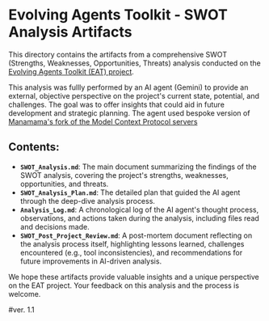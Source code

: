 # Evolving Agents Toolkit - SWOT Analysis Artifacts

This directory contains the artifacts from a comprehensive SWOT (Strengths, Weaknesses, Opportunities, Threats) analysis conducted on the [Evolving Agents Toolkit (EAT) project]([url](https://github.com/matiasmolinas/evolving-agents)).

This analysis was fullly performed by an AI agent (Gemini) to provide an external, objective perspective on the project's current state, potential, and challenges. The goal was to offer insights that could aid in future development and strategic planning. The agent used bespoke version of [Manamama's fork of the Model Context Protocol servers](https://github.com/Manamama/servers_forked/tree/main/src/sequentialthinking/)

## Contents:

*   **`SWOT_Analysis.md`**: The main document summarizing the findings of the SWOT analysis, covering the project's strengths, weaknesses, opportunities, and threats.
*   **`SWOT_Analysis_Plan.md`**: The detailed plan that guided the AI agent through the deep-dive analysis process.
*   **`Analysis_Log.md`**: A chronological log of the AI agent's thought process, observations, and actions taken during the analysis, including files read and decisions made.
*   **`SWOT_Post_Project_Review.md`**: A post-mortem document reflecting on the analysis process itself, highlighting lessons learned, challenges encountered (e.g., tool inconsistencies), and recommendations for future improvements in AI-driven analysis.

We hope these artifacts provide valuable insights and a unique perspective on the EAT project. Your feedback on this analysis and the process is welcome.

#ver. 1.1
